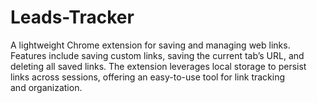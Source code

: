 # Leads-Tracker
 A lightweight Chrome extension for saving and managing web links. Features include saving custom links, saving the current tab’s URL, and deleting all saved links. The extension leverages local storage to persist links across sessions, offering an easy-to-use tool for link tracking and organization.

